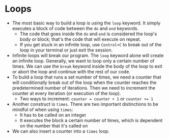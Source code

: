 # Loops

- The most basic way to build a loop is using the `loop` keyword. It simply executes a block of code between the `do` and `end` keywords.
  - The code that goes inside the `do` and `end` is considered the loop's body or block; that's the code that will execute on repeat.
  - If you get stuck in an infinite loop, use `Control+C` to break out of the loop in your terminal or just exit the session.
- Infinite loops will break our program. The `loop` keyword alone will create an infinite loop. Generally, we want to loop only a certain number of times. We can use the `break` keyword inside the body of the loop to exit or abort the loop and continue with the rest of our code.
- To build a loop that runs a set number of times, we need a counter that will conditionally break out of the loop when the counter reaches the predetermined number of iterations. Then we need to increment the counter at every iteration (or execution of the loop).
  - Two ways to increment: `counter = counter + 1` or `counter += 1`
- Another construct is `times`. There are two important distinctions to be mindful of when using `times`:
  - It has to be called on an integer
  - It executes the block a certain number of times, which is dependent on the number that it's called on
- We can also insert a counter into a `times` loop.